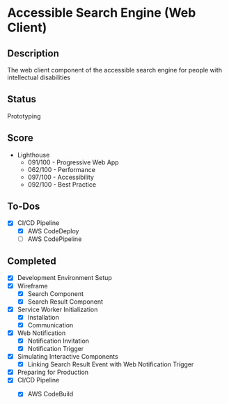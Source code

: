 # Accessible Search Engine (Web Client)

## Description
The web client component of the accessible search engine for people with intellectual disabilities

## Status
Prototyping

## Score
- Lighthouse
    - 091/100 - Progressive Web App
    - 062/100 - Performance
    - 097/100 - Accessibility
    - 092/100 - Best Practice

## To-Dos
- [x] CI/CD Pipeline
  - [x] AWS CodeDeploy
  - [ ] AWS CodePipeline

## Completed
- [x] Development Environment Setup
- [x] Wireframe
  - [x] Search Component
  - [x] Search Result Component
- [x] Service Worker Initialization
  - [x] Installation
  - [x] Communication
- [x] Web Notification
  - [x] Notification Invitation
  - [x] Notification Trigger
- [x] Simulating Interactive Components
  - [x] Linking Search Result Event with Web Notification Trigger
- [x] Preparing for Production
- [x] CI/CD Pipeline
  - [x] AWS CodeBuild

